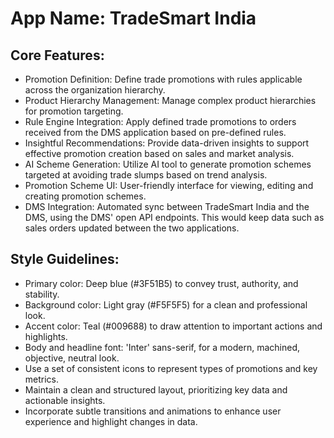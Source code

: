 # **App Name**: TradeSmart India

## Core Features:

- Promotion Definition: Define trade promotions with rules applicable across the organization hierarchy.
- Product Hierarchy Management: Manage complex product hierarchies for promotion targeting.
- Rule Engine Integration: Apply defined trade promotions to orders received from the DMS application based on pre-defined rules.
- Insightful Recommendations: Provide data-driven insights to support effective promotion creation based on sales and market analysis.
- AI Scheme Generation: Utilize AI tool to generate promotion schemes targeted at avoiding trade slumps based on trend analysis.
- Promotion Scheme UI: User-friendly interface for viewing, editing and creating promotion schemes.
- DMS Integration: Automated sync between TradeSmart India and the DMS, using the DMS' open API endpoints. This would keep data such as sales orders updated between the two applications.

## Style Guidelines:

- Primary color: Deep blue (#3F51B5) to convey trust, authority, and stability.
- Background color: Light gray (#F5F5F5) for a clean and professional look.
- Accent color: Teal (#009688) to draw attention to important actions and highlights.
- Body and headline font: 'Inter' sans-serif, for a modern, machined, objective, neutral look.
- Use a set of consistent icons to represent types of promotions and key metrics.
- Maintain a clean and structured layout, prioritizing key data and actionable insights.
- Incorporate subtle transitions and animations to enhance user experience and highlight changes in data.